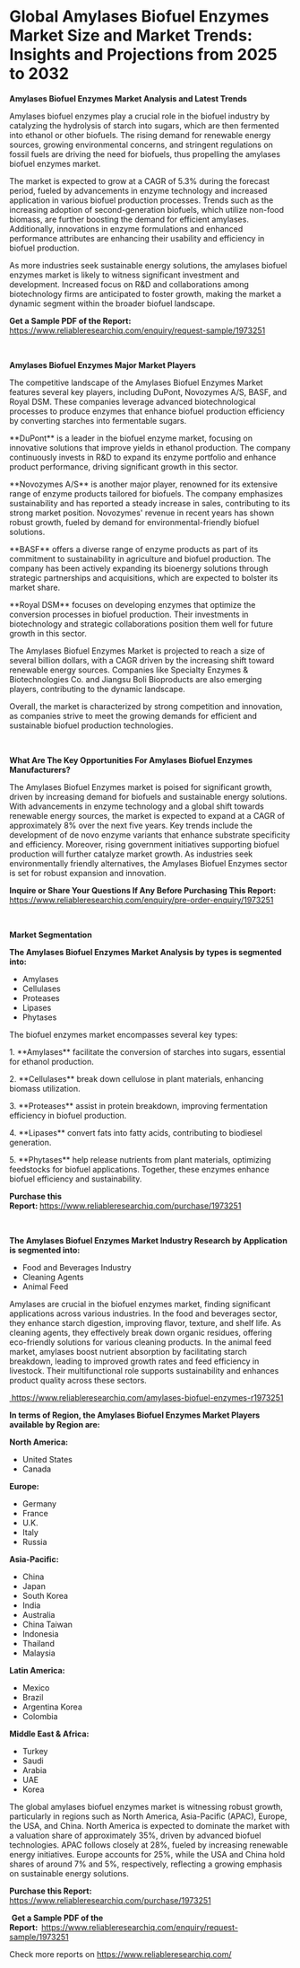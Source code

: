 <p><h1>Global Amylases Biofuel Enzymes Market Size and Market Trends: Insights and Projections from 2025 to 2032</h1></p><p><strong>Amylases Biofuel Enzymes Market Analysis and Latest Trends</strong></p>
<p><p>Amylases biofuel enzymes play a crucial role in the biofuel industry by catalyzing the hydrolysis of starch into sugars, which are then fermented into ethanol or other biofuels. The rising demand for renewable energy sources, growing environmental concerns, and stringent regulations on fossil fuels are driving the need for biofuels, thus propelling the amylases biofuel enzymes market.</p><p>The market is expected to grow at a CAGR of 5.3% during the forecast period, fueled by advancements in enzyme technology and increased application in various biofuel production processes. Trends such as the increasing adoption of second-generation biofuels, which utilize non-food biomass, are further boosting the demand for efficient amylases. Additionally, innovations in enzyme formulations and enhanced performance attributes are enhancing their usability and efficiency in biofuel production.</p><p>As more industries seek sustainable energy solutions, the amylases biofuel enzymes market is likely to witness significant investment and development. Increased focus on R&D and collaborations among biotechnology firms are anticipated to foster growth, making the market a dynamic segment within the broader biofuel landscape.</p></p>
<p><strong>Get a Sample PDF of the Report:&nbsp;</strong> <a href="https://www.reliableresearchiq.com/enquiry/request-sample/1973251?utm_campaign=1123&utm_medium=2&utm_source=Github&utm_content=ia&utm_term=04022025&utm_id=amylases-biofuel-enzymes">https://www.reliableresearchiq.com/enquiry/request-sample/1973251</a></p>
<p>&nbsp;</p>
<p><strong>Amylases Biofuel Enzymes Major Market Players</strong></p>
<p><p>The competitive landscape of the Amylases Biofuel Enzymes Market features several key players, including DuPont, Novozymes A/S, BASF, and Royal DSM. These companies leverage advanced biotechnological processes to produce enzymes that enhance biofuel production efficiency by converting starches into fermentable sugars.</p><p>**DuPont** is a leader in the biofuel enzyme market, focusing on innovative solutions that improve yields in ethanol production. The company continuously invests in R&D to expand its enzyme portfolio and enhance product performance, driving significant growth in this sector.</p><p>**Novozymes A/S** is another major player, renowned for its extensive range of enzyme products tailored for biofuels. The company emphasizes sustainability and has reported a steady increase in sales, contributing to its strong market position. Novozymes' revenue in recent years has shown robust growth, fueled by demand for environmental-friendly biofuel solutions.</p><p>**BASF** offers a diverse range of enzyme products as part of its commitment to sustainability in agriculture and biofuel production. The company has been actively expanding its bioenergy solutions through strategic partnerships and acquisitions, which are expected to bolster its market share.</p><p>**Royal DSM** focuses on developing enzymes that optimize the conversion processes in biofuel production. Their investments in biotechnology and strategic collaborations position them well for future growth in this sector.</p><p>The Amylases Biofuel Enzymes Market is projected to reach a size of several billion dollars, with a CAGR driven by the increasing shift toward renewable energy sources. Companies like Specialty Enzymes & Biotechnologies Co. and Jiangsu Boli Bioproducts are also emerging players, contributing to the dynamic landscape.</p><p>Overall, the market is characterized by strong competition and innovation, as companies strive to meet the growing demands for efficient and sustainable biofuel production technologies.</p></p>
<p>&nbsp;</p>
<p><strong>What Are The Key Opportunities For Amylases Biofuel Enzymes Manufacturers?</strong></p>
<p><p>The Amylases Biofuel Enzymes market is poised for significant growth, driven by increasing demand for biofuels and sustainable energy solutions. With advancements in enzyme technology and a global shift towards renewable energy sources, the market is expected to expand at a CAGR of approximately 8% over the next five years. Key trends include the development of de novo enzyme variants that enhance substrate specificity and efficiency. Moreover, rising government initiatives supporting biofuel production will further catalyze market growth. As industries seek environmentally friendly alternatives, the Amylases Biofuel Enzymes sector is set for robust expansion and innovation.</p></p>
<p><strong>Inquire or Share Your Questions If Any Before Purchasing This Report:</strong> <a href="https://www.reliableresearchiq.com/enquiry/pre-order-enquiry/1973251?utm_campaign=1123&utm_medium=2&utm_source=Github&utm_content=ia&utm_term=04022025&utm_id=amylases-biofuel-enzymes">https://www.reliableresearchiq.com/enquiry/pre-order-enquiry/1973251</a></p>
<p>&nbsp;</p>
<p><strong>Market Segmentation</strong></p>
<p><strong>The Amylases Biofuel Enzymes Market Analysis by types is segmented into:</strong></p>
<p><ul><li>Amylases</li><li>Cellulases</li><li>Proteases</li><li>Lipases</li><li>Phytases</li></ul></p>
<p><p>The biofuel enzymes market encompasses several key types: </p><p>1. **Amylases** facilitate the conversion of starches into sugars, essential for ethanol production.</p><p>2. **Cellulases** break down cellulose in plant materials, enhancing biomass utilization.</p><p>3. **Proteases** assist in protein breakdown, improving fermentation efficiency in biofuel production. </p><p>4. **Lipases** convert fats into fatty acids, contributing to biodiesel generation. </p><p>5. **Phytases** help release nutrients from plant materials, optimizing feedstocks for biofuel applications. Together, these enzymes enhance biofuel efficiency and sustainability.</p></p>
<p><strong>Purchase this Report:&nbsp;</strong><a href="https://www.reliableresearchiq.com/purchase/1973251?utm_campaign=1123&utm_medium=2&utm_source=Github&utm_content=ia&utm_term=04022025&utm_id=amylases-biofuel-enzymes">https://www.reliableresearchiq.com/purchase/1973251</a></p>
<p>&nbsp;</p>
<p><strong>The Amylases Biofuel Enzymes Market Industry Research by Application is segmented into:</strong></p>
<p><ul><li>Food and Beverages Industry</li><li>Cleaning Agents</li><li>Animal Feed</li></ul></p>
<p><p>Amylases are crucial in the biofuel enzymes market, finding significant applications across various industries. In the food and beverages sector, they enhance starch digestion, improving flavor, texture, and shelf life. As cleaning agents, they effectively break down organic residues, offering eco-friendly solutions for various cleaning products. In the animal feed market, amylases boost nutrient absorption by facilitating starch breakdown, leading to improved growth rates and feed efficiency in livestock. Their multifunctional role supports sustainability and enhances product quality across these sectors.</p></p>
<p><a href="https://www.reliableresearchiq.com/amylases-biofuel-enzymes-r1973251?utm_campaign=1123&utm_medium=2&utm_source=Github&utm_content=ia&utm_term=04022025&utm_id=amylases-biofuel-enzymes">&nbsp;https://www.reliableresearchiq.com/amylases-biofuel-enzymes-r1973251</a></p>
<p><strong>In terms of Region, the Amylases Biofuel Enzymes Market Players available by Region are:</strong></p>
<p>
    <p> <strong> North America: </strong>
        <ul>
            <li>United States</li>
            <li>Canada</li>
        </ul>
        </p> 
    <p> <strong> Europe: </strong>
        <ul>
            <li>Germany</li>
            <li>France</li>
            <li>U.K.</li>
            <li>Italy</li>
            <li>Russia</li>
        </ul>
        </p> 
    <p> <strong> Asia-Pacific: </strong>
        <ul>
            <li>China</li>
            <li>Japan</li>
            <li>South Korea</li>
            <li>India</li>
            <li>Australia</li>
            <li>China Taiwan</li>
            <li>Indonesia</li>
            <li>Thailand</li>
            <li>Malaysia</li>
        </ul>
        </p> 
    <p> <strong> Latin America: </strong>
        <ul>
            <li>Mexico</li>
            <li>Brazil</li>
            <li>Argentina Korea</li>
            <li>Colombia</li>
        </ul>
        </p> 
    <p> <strong> Middle East & Africa: </strong>
        <ul>
            <li>Turkey</li>
            <li>Saudi</li>
            <li>Arabia</li>
            <li>UAE</li>
            <li>Korea</li>
        </ul>
    </p>
    </p>
<p><p>The global amylases biofuel enzymes market is witnessing robust growth, particularly in regions such as North America, Asia-Pacific (APAC), Europe, the USA, and China. North America is expected to dominate the market with a valuation share of approximately 35%, driven by advanced biofuel technologies. APAC follows closely at 28%, fueled by increasing renewable energy initiatives. Europe accounts for 25%, while the USA and China hold shares of around 7% and 5%, respectively, reflecting a growing emphasis on sustainable energy solutions.</p></p>
<p><strong>Purchase this Report: </strong><a href="https://www.reliableresearchiq.com/purchase/1973251?utm_campaign=1123&utm_medium=2&utm_source=Github&utm_content=ia&utm_term=04022025&utm_id=amylases-biofuel-enzymes">https://www.reliableresearchiq.com/purchase/1973251</a></p>
<p>&nbsp;<strong>Get a Sample PDF of the Report:&nbsp;&nbsp;</strong><a href="https://www.reliableresearchiq.com/enquiry/request-sample/1973251?utm_campaign=1123&utm_medium=2&utm_source=Github&utm_content=ia&utm_term=04022025&utm_id=amylases-biofuel-enzymes">https://www.reliableresearchiq.com/enquiry/request-sample/1973251</a></p>
<p><strong></strong></p>
<p>Check more reports on <a href="https://www.reliableresearchiq.com/?utm_campaign=1123&utm_medium=2&utm_source=Github&utm_content=ia&utm_term=04022025&utm_id=amylases-biofuel-enzymes">https://www.reliableresearchiq.com/</a></p>